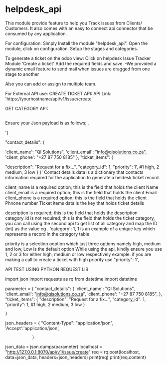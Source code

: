 # helpdesk_api
This module provide feature to help you Track issues from Clients/ Customers. It also comes with an easy to connect api connector that be consumed by any application.

For configuration: Simply Install the module "helpdesk_api". Open the module, click on configuration. Setup the stages and categories.

To generate a ticket on the odoo view: Click on helpdesk Issue Tracker Module 'Create a ticket' Add the required fields and save. -We provided a dynamic email feature to send mail when issues are dragged from one stage to another

Also you can add or assign to multiple team. 

For External API use:
CREATE TICKET API: 
API Link: 'https://yourhostname/api/v1/issue/create'

GET CATEGORY API: 
## 

Ensure your Json payload is as follows; .

'{

"contact_details": {

  'client_name': "QI Solutions", 
  'client_email': "info@qisolutions.co.za", 
  'client_phone': "+27 87 750 8185"
  }, 
"ticket_items": {

  "description": "Request for a fix...", 
  "category_id": 1, 
  "priority": 1', #1 high, 2 medium, 3 low
  }
}'
Contact details data is a dictionary that contacts information required for the application to 
generate a heldesk ticket record.

client_name is a required option; this is the field that holds the client Name
client_email is a required option; this is the field that holds the client Email
client_phone is a required option; this is the field that holds the client Phnone number
Ticket items data is the key that holds ticket details

description is required; this is the field that holds the description
category_id is not required; this is the field that holds the ticket category, you can call using the second api to get list of all category and map the ID (int) as the value
eg . 'category': 1, 1 is an example of a unique key which represents a record in the category table

priority is a selection ooption which just three options namely high, medium and low,
Low is the default option
While using the api, kindly ensure you use 1, 2  or 3 for either high, medium or low respectively
example: 
if you are making a call to create a ticket with high priority use
"priority": 1',




API TEST USING PYTHON REQUEST LIB

import json
import requests as rq
from datetime import datetime


parameter = {
        "contact_details": {
            'client_name': "QI Solutions", 
  'client_email': "info@qisolutions.co.za", 
  'client_phone': "+27 87 750 8185", 
            },
        "ticket_items": { 
            "description": "Request for a fix...",
            "category_id": 1,
            "priority": 1, #1 high,  2 medium, 3 low
        }

    }
json_headers = {
                "Content-Type": "application/json",
                'Accept':'application/json',
                 
                }
json_data = json.dumps(parameter)
localhost = "http://127.0.0.1:8070/api/v1/issue/create"
req = rq.post(localhost, data=json_data,
              headers=json_headers)
print(req)
print(req.content)
